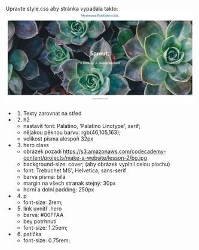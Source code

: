 Upravte style.css aby stránka vypadala takto:
![Image of css](https://github.com/vojtechrojicek/CssTutorial/blob/master/Beginners/Assignments/3-colors%2Cfonts/final.png)

* 1. Texty zarovnat na střed
* 2. h2 
    - nastavit font: Palatino, 'Palatino Linotype', serif;
    - nějakou pěknou barvu: rgb(46,105,163);
    - velikost písma alespoň 32px
* 3.  hero class
    -   obrázek pozadí https://s3.amazonaws.com/codecademy-content/projects/make-a-website/lesson-2/bg.jpg
    - background-size: cover; (aby obrázek vyplnil celou plochu)
    - font: Trebuchet MS', Helvetica, sans-serif
    - barva písma: bílá
    - margin na všech stranak stejný: 30px
    - horní a dolní padding: 250px
* 4. p
    - font-size: 2rem;
* 5. link uvnitř .hero
    - barva: #00FFAA
    - bey potrhnutí
    - font-size: 1.25em;
* 6. patička
    - font-size: 0.75rem;